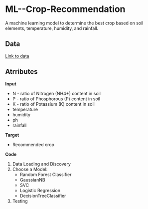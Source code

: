 # ML--Crop-Recommendation
A machine learning model to determine the best crop based on soil elements, temperature, humidity, and rainfall.

## Data
[Link to data](https://www.kaggle.com/datasets/atharvaingle/crop-recommendation-dataset "data")

## Atrributes
**Input**
* N - ratio of Nitrogen (NH4+) content in soil
* P - ratio of Phosphorous (P) content in soil
* K - ratio of Potassium (K) content in soil
* temperature
* humidity
* ph
* rainfall

**Target**
* Recommended crop

**Code**
1. Data Loading and Discovery
2. Choose a Model:
    - Random Forest Classifier
    - GaussianNB
    - SVC
    - Logistic Regression
    - DecisionTreeClassifier
3. Testing
